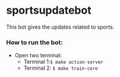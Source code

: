 # sportsupdatebot

This bot gives the updates related to sports.

### How to run the bot: 

- Open two terminal:
  - Terminal 1:`$ make action-server` 
  -  Terminal 2: `$ make train-core`
